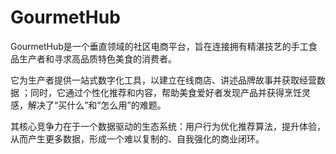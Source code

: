# GourmetHub
GourmetHub是一个垂直领域的社区电商平台，旨在连接拥有精湛技艺的手工食品生产者和寻求高品质特色美食的消费者。  

它为生产者提供一站式数字化工具，以建立在线商店、讲述品牌故事并获取经营数据 ；同时，它通过个性化推荐和内容，帮助美食爱好者发现产品并获得烹饪灵感，解决了“买什么”和“怎么用”的难题。

其核心竞争力在于一个数据驱动的生态系统：用户行为优化推荐算法，提升体验，从而产生更多数据，形成一个难以复制的、自我强化的商业闭环。
